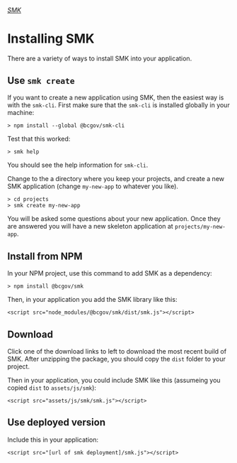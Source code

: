###### [SMK](..)

# Installing SMK

There are a variety of ways to install SMK into your application.


## Use `smk create`

If you want to create a new application using SMK, then the easiest way is with the `smk-cli`.
First make sure that the `smk-cli` is installed globally in your machine:

    > npm install --global @bcgov/smk-cli

Test that this worked:

    > smk help

You should see the help information for `smk-cli`.

Change to the a directory where you keep your projects, and create a new SMK application (change `my-new-app` to whatever you like).

    > cd projects
    > smk create my-new-app

You will be asked some questions about your new application.
Once they are answered you will have a new skeleton application at `projects/my-new-app`.


## Install from NPM

In your NPM project, use this command to add SMK as a dependency:

    > npm install @bcgov/smk

Then, in your application you add the SMK library like this:

    <script src="node_modules/@bcgov/smk/dist/smk.js"></script>


## Download

Click one of the download links to left to download the most recent build of SMK.
After unzipping the package, you should copy the `dist` folder to your project.

Then in your application, you could include SMK like this (assumeing you copied `dist` to `assets/js/smk`):

    <script src="assets/js/smk/smk.js"></script>


## Use deployed version

Include this in your application:

    <script src="[url of smk deployment]/smk.js"></script>


